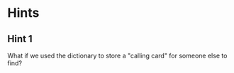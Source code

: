 # Hints
## Hint 1
What if we used the dictionary to store a "calling card" for someone else to find?